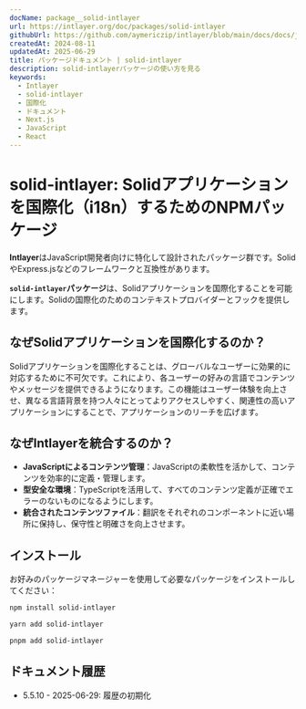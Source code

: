 ```yaml
---
docName: package__solid-intlayer
url: https://intlayer.org/doc/packages/solid-intlayer
githubUrl: https://github.com/aymericzip/intlayer/blob/main/docs/docs/ja/packages/solid-intlayer/index.md
createdAt: 2024-08-11
updatedAt: 2025-06-29
title: パッケージドキュメント | solid-intlayer
description: solid-intlayerパッケージの使い方を見る
keywords:
  - Intlayer
  - solid-intlayer
  - 国際化
  - ドキュメント
  - Next.js
  - JavaScript
  - React
---
```


# solid-intlayer: Solidアプリケーションを国際化（i18n）するためのNPMパッケージ

**Intlayer**はJavaScript開発者向けに特化して設計されたパッケージ群です。SolidやExpress.jsなどのフレームワークと互換性があります。

**`solid-intlayer`パッケージ**は、Solidアプリケーションを国際化することを可能にします。Solidの国際化のためのコンテキストプロバイダーとフックを提供します。

## なぜSolidアプリケーションを国際化するのか？

Solidアプリケーションを国際化することは、グローバルなユーザーに効果的に対応するために不可欠です。これにより、各ユーザーの好みの言語でコンテンツやメッセージを提供できるようになります。この機能はユーザー体験を向上させ、異なる言語背景を持つ人々にとってよりアクセスしやすく、関連性の高いアプリケーションにすることで、アプリケーションのリーチを広げます。

## なぜIntlayerを統合するのか？

- **JavaScriptによるコンテンツ管理**：JavaScriptの柔軟性を活かして、コンテンツを効率的に定義・管理します。
- **型安全な環境**：TypeScriptを活用して、すべてのコンテンツ定義が正確でエラーのないものになるようにします。
- **統合されたコンテンツファイル**：翻訳をそれぞれのコンポーネントに近い場所に保持し、保守性と明確さを向上させます。

## インストール

お好みのパッケージマネージャーを使用して必要なパッケージをインストールしてください：

```bash packageManager="npm"
npm install solid-intlayer
```

```bash packageManager="yarn"
yarn add solid-intlayer
```

```bash packageManager="pnpm"
pnpm add solid-intlayer
```

## ドキュメント履歴

- 5.5.10 - 2025-06-29: 履歴の初期化
